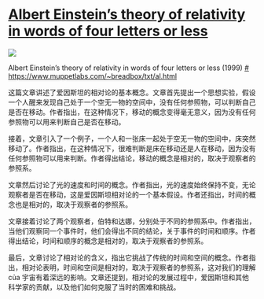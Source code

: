 # [Albert Einstein’s theory of relativity in words of four letters or less](https://github.com/jaaleng/jaaleng.github.io/issues/213)

![](https://pic.imgdd.cc/item/67f934e6218de299caa6edd8.jpg)


Albert Einstein’s theory of relativity in words of four letters or less (1999) [#](https://www.supertechfans.com/cn/post/2025-04-15-HackerNews/#albert-einsteins-theory-of-relativity-in-words-of-four-letters-or-less-1999)
https://www.muppetlabs.com/~breadbox/txt/al.html

这篇文章讲述了爱因斯坦的相对论的基本概念。文章首先提出一个思想实验，假设一个人醒来发现自己处于一个空无一物的空间中，没有任何参照物，可以判断自己是否在移动。作者指出，在这种情况下，移动的概念变得毫无意义，因为没有任何参照物可以用来判断自己是否在移动。

接着，文章引入了一个例子，一个人和一张床一起处于空无一物的空间中，床突然移动了。作者指出，在这种情况下，很难判断是床在移动还是人在移动，因为没有任何参照物可以用来判断。作者得出结论，移动的概念是相对的，取决于观察者的参照系。

文章然后讨论了光的速度和时间的概念。作者指出，光的速度始终保持不变，无论观察者是否在移动，这是爱因斯坦相对论的一个基本假设。作者还指出，时间的概念也是相对的，取决于观察者的参照系。

文章接着讨论了两个观察者，伯特和达娜，分别处于不同的参照系中。作者指出，当他们观察同一个事件时，他们会得出不同的结论，关于事件的时间和顺序。作者得出结论，时间和顺序的概念是相对的，取决于观察者的参照系。

最后，文章讨论了相对论的含义，指出它挑战了传统的时间和空间的概念。作者指出，相对论表明，时间和空间是相对的，取决于观察者的参照系，这对我们的理解 của 宇宙有着深远的影响。文章还提到，相对论的发展过程中，爱因斯坦和其他科学家的贡献，以及他们如何克服了当时的困难和挑战。